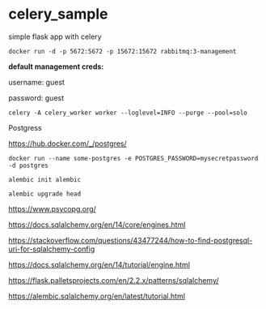# celery_sample

simple flask app with celery

`docker run -d -p 5672:5672 -p 15672:15672 rabbitmq:3-management`


**default management creds:**

username: guest

password: guest

`celery -A celery_worker worker --loglevel=INFO --purge --pool=solo`

Postgress

https://hub.docker.com/_/postgres/

`docker run --name some-postgres -e POSTGRES_PASSWORD=mysecretpassword -d postgres`

`alembic init alembic`

`alembic upgrade head`

https://www.psycopg.org/

https://docs.sqlalchemy.org/en/14/core/engines.html

https://stackoverflow.com/questions/43477244/how-to-find-postgresql-uri-for-sqlalchemy-config

https://docs.sqlalchemy.org/en/14/tutorial/engine.html

https://flask.palletsprojects.com/en/2.2.x/patterns/sqlalchemy/

https://alembic.sqlalchemy.org/en/latest/tutorial.html

